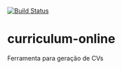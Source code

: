 [![Build Status](https://travis-ci.org/williangl/curriculum-online.svg?branch=master)](https://travis-ci.org/williangl/curriculum-online)

# curriculum-online
Ferramenta para geração de CVs
